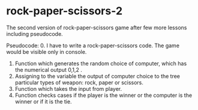 # rock-paper-scissors-2

The second version of rock-paper-scissors game after few more lessons including pseudocode. 

Pseudocode:
0. I have to write a rock-paper-scissors code. The game would be visible only in console. 

1. Function which generates the random choice of computer, which has the numerical output 0,1,2 .
2. Assigning to the variable the output of computer choice to the tree particular types of weapon: rock, paper or scissors.
3. Function which takes the input from player.
4. Function checks cases if the player is the winner or the computer is the winner or if it is the tie.


